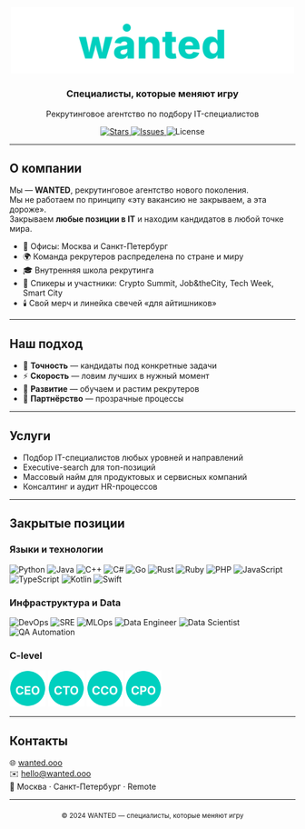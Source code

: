 <p align="center">
  <img src="./wanted.svg" alt="wanted logo" width="500" />
</p>

<h3 align="center">Специалисты, которые меняют игру</h3>
<p align="center">
  Рекрутинговое агентство по подбору IT-специалистов
</p>

<p align="center">
  <a href="https://github.com/GuitarEmo/wanted_preview-/stargazers">
    <img src="https://img.shields.io/github/stars/GuitarEmo/wanted_preview-?style=for-the-badge" alt="Stars">
  </a>
  <a href="https://github.com/GuitarEmo/wanted_preview-/issues">
    <img src="https://img.shields.io/github/issues/GuitarEmo/wanted_preview-?style=for-the-badge" alt="Issues">
  </a>
  <img src="https://img.shields.io/badge/license-MIT-00D0BF?style=for-the-badge" alt="License">
</p>

---

## О компании

Мы — **WANTED**, рекрутинговое агентство нового поколения.  
Мы не работаем по принципу «эту вакансию не закрываем, а эта дороже».  
Закрываем **любые позиции в IT** и находим кандидатов в любой точке мира.  

- 🏢 Офисы: Москва и Санкт-Петербург  
- 🌍 Команда рекрутеров распределена по стране и миру  
- 🎓 Внутренняя школа рекрутинга  
- 🎤 Спикеры и участники: Crypto Summit, Job&theCity, Tech Week, Smart City  
- 🕯️ Свой мерч и линейка свечей «для айтишников»  

---

## Наш подход

- 🎯 **Точность** — кандидаты под конкретные задачи  
- ⚡️ **Скорость** — ловим лучших в нужный момент  
- 🌱 **Развитие** — обучаем и растим рекрутеров  
- 🤝 **Партнёрство** — прозрачные процессы  

---

## Услуги

- Подбор IT-специалистов любых уровней и направлений  
- Executive-search для топ-позиций  
- Массовый найм для продуктовых и сервисных компаний  
- Консалтинг и аудит HR-процессов  

---

## Закрытые позиции

### Языки и технологии
<p align="left">
  <img src="https://cdn.jsdelivr.net/gh/devicons/devicon/icons/python/python-original.svg" alt="Python" width="48"/>
  <img src="https://cdn.jsdelivr.net/gh/devicons/devicon/icons/java/java-original.svg" alt="Java" width="48"/>
  <img src="https://cdn.jsdelivr.net/gh/devicons/devicon/icons/cplusplus/cplusplus-original.svg" alt="C++" width="48"/>
  <img src="https://cdn.jsdelivr.net/gh/devicons/devicon/icons/csharp/csharp-original.svg" alt="C#" width="48"/>
  <img src="https://cdn.jsdelivr.net/gh/devicons/devicon/icons/go/go-original.svg" alt="Go" width="48"/>
  <img src="https://cdn.jsdelivr.net/gh/devicons/devicon/icons/rust/rust-plain.svg" alt="Rust" width="48"/>
  <img src="https://cdn.jsdelivr.net/gh/devicons/devicon/icons/ruby/ruby-original.svg" alt="Ruby" width="48"/>
  <img src="https://cdn.jsdelivr.net/gh/devicons/devicon/icons/php/php-original.svg" alt="PHP" width="48"/>
  <img src="https://cdn.jsdelivr.net/gh/devicons/devicon/icons/javascript/javascript-original.svg" alt="JavaScript" width="48"/>
  <img src="https://cdn.jsdelivr.net/gh/devicons/devicon/icons/typescript/typescript-original.svg" alt="TypeScript" width="48"/>
  <img src="https://cdn.jsdelivr.net/gh/devicons/devicon/icons/kotlin/kotlin-original.svg" alt="Kotlin" width="48"/>
  <img src="https://cdn.jsdelivr.net/gh/devicons/devicon/icons/swift/swift-original.svg" alt="Swift" width="48"/>
</p>

### Инфраструктура и Data
<p align="left">
  <img src="https://cdn.jsdelivr.net/gh/devicons/devicon/icons/docker/docker-original.svg" alt="DevOps" width="48"/>
  <img src="https://cdn.jsdelivr.net/gh/devicons/devicon/icons/googlecloud/googlecloud-original.svg" alt="SRE" width="48"/>
  <img src="https://cdn.jsdelivr.net/gh/devicons/devicon/icons/terraform/terraform-original.svg" alt="MLOps" width="48"/>
  <img src="https://cdn.jsdelivr.net/gh/devicons/devicon/icons/mysql/mysql-original.svg" alt="Data Engineer" width="48"/>
  <img src="https://cdn.jsdelivr.net/gh/devicons/devicon/icons/pandas/pandas-original.svg" alt="Data Scientist" width="48"/>
  <img src="https://cdn.jsdelivr.net/gh/devicons/devicon/icons/selenium/selenium-original.svg" alt="QA Automation" width="48"/>
</p>

### C-level
<p align="left">
  <img src="./ceo.svg" alt="CEO" width="64"/>
  <img src="./cto.svg" alt="CTO" width="64"/>
  <img src="./cco.svg" alt="CCO" width="64"/>
  <img src="./cpo.svg" alt="CPO" width="64"/>
</p>

---

## Контакты

🌐 [wanted.ooo](https://wanted.ooo)  
✉️ hello@wanted.ooo  
📍 Москва · Санкт-Петербург · Remote  

---

<p align="center">
  <sub>© 2024 WANTED — специалисты, которые меняют игру</sub>
</p>
